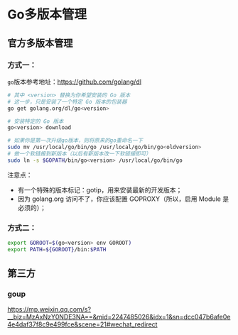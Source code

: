 # Go多版本管理

## 官方多版本管理

### 方式一：

`go`版本参考地址：https://github.com/golang/dl

```bash
# 其中 <version> 替换为你希望安装的 Go 版本
# 这一步，只是安装了一个特定 Go 版本的包装器
go get golang.org/dl/go<version>

# 安装特定的 Go 版本
go<version> download

# 如果你是第一次升级go版本，则将原来的go重命名一下
sudo mv /usr/local/go/bin/go /usr/local/go/bin/go<oldversion>
# 做一个软链接到新版本（以后有新版本改一下软链接即可）
sudo ln -s $GOPATH/bin/go<version> /usr/local/go/bin/go
```

注意点：

* 有一个特殊的版本标记：gotip，用来安装最新的开发版本；
* 因为 golang.org 访问不了，你应该配置 GOPROXY（所以，启用 Module 是必须的）；

### 方式二：

```bash
export GOROOT=$(go<version> env GOROOT)
export PATH=${GOROOT}/bin:$PATH
```

## 第三方

### goup

https://mp.weixin.qq.com/s?__biz=MzAxNzY0NDE3NA==&mid=2247485026&idx=1&sn=dcc047b6afe0e4e4daf37f8c9e499fce&scene=21#wechat_redirect


